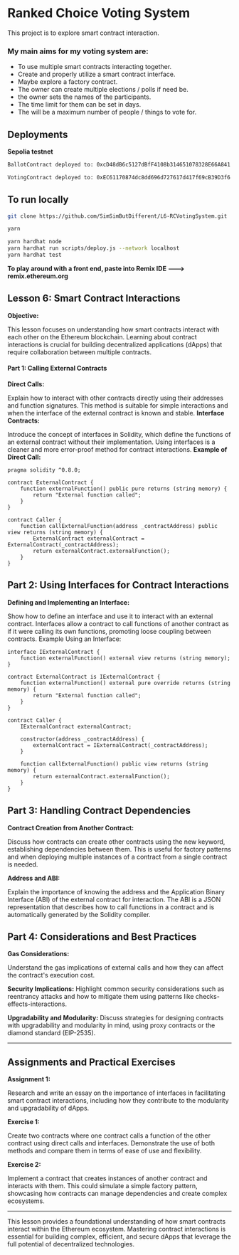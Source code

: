 # Ranked Choice Voting System
This project is to explore smart contract interaction.

### My main aims for my voting system are:
- To use multiple smart contracts interacting together.
- Create and properly utilize a smart contract interface.
- Maybe explore a factory contract.
- The owner can create multiple elections / polls if need be.
- the owner sets the names of the participants.
- The time limit for them can be set in days.
- The will be a maximum number of people / things to vote for.

## Deployments
**Sepolia testnet**

```bash
BallotContract deployed to: 0xcD48dB6c5127dBfF4108b314651078328E66A841

VotingContract deployed to: 0xEC61170874dc8dd696d727617d417f69cB39D3f6
```

## To run locally

```bash
git clone https://github.com/SimSimButDifferent/L6-RCVotingSystem.git

yarn
```

```bash
yarn hardhat node
yarn hardhat run scripts/deploy.js --network localhost
yarn hardhat test
```

**To play around with a front end, paste into Remix IDE ---> remix.ethereum.org**

## Lesson 6: Smart Contract Interactions

**Objective:**

This lesson focuses on understanding how smart contracts interact with each other on the Ethereum blockchain. Learning about contract interactions is crucial for building decentralized applications (dApps) that require collaboration between multiple contracts.

#### Part 1: Calling External Contracts

**Direct Calls:**

Explain how to interact with other contracts directly using their addresses and function signatures. This method is suitable for simple interactions and when the interface of the external contract is known and stable.
**Interface Contracts:**

Introduce the concept of interfaces in Solidity, which define the functions of an external contract without their implementation. Using interfaces is a cleaner and more error-proof method for contract interactions.
**Example of Direct Call:**

```solidity
pragma solidity ^0.8.0;

contract ExternalContract {
    function externalFunction() public pure returns (string memory) {
        return "External function called";
    }
}

contract Caller {
    function callExternalFunction(address _contractAddress) public view returns (string memory) {
        ExternalContract externalContract = ExternalContract(_contractAddress);
        return externalContract.externalFunction();
    }
}
```

## Part 2: Using Interfaces for Contract Interactions

**Defining and Implementing an Interface:**

Show how to define an interface and use it to interact with an external contract. Interfaces allow a contract to call functions of another contract as if it were calling its own functions, promoting loose coupling between contracts.
Example Using an Interface:

```solidity
interface IExternalContract {
    function externalFunction() external view returns (string memory);
}

contract ExternalContract is IExternalContract {
    function externalFunction() external pure override returns (string memory) {
        return "External function called";
    }
}

contract Caller {
    IExternalContract externalContract;

    constructor(address _contractAddress) {
        externalContract = IExternalContract(_contractAddress);
    }

    function callExternalFunction() public view returns (string memory) {
        return externalContract.externalFunction();
    }
}
```

## Part 3: Handling Contract Dependencies

**Contract Creation from Another Contract:**

Discuss how contracts can create other contracts using the new keyword, establishing dependencies between them. This is useful for factory patterns and when deploying multiple instances of a contract from a single contract is needed.

**Address and ABI:**

Explain the importance of knowing the address and the Application Binary Interface (ABI) of the external contract for interaction. The ABI is a JSON representation that describes how to call functions in a contract and is automatically generated by the Solidity compiler.

## Part 4: Considerations and Best Practices

**Gas Considerations:**

Understand the gas implications of external calls and how they can affect the contract's execution cost.

**Security Implications:**
Highlight common security considerations such as reentrancy attacks and how to mitigate them using patterns like checks-effects-interactions.

**Upgradability and Modularity:** Discuss strategies for designing contracts with upgradability and modularity in mind, using proxy contracts or the diamond standard (EIP-2535).

---

## Assignments and Practical Exercises

**Assignment 1:**

Research and write an essay on the importance of interfaces in facilitating smart contract interactions, including how they contribute to the modularity and upgradability of dApps.

**Exercise 1:**

Create two contracts where one contract calls a function of the other contract using direct calls and interfaces. Demonstrate the use of both methods and compare them in terms of ease of use and flexibility.

**Exercise 2:**

Implement a contract that creates instances of another contract and interacts with them. This could simulate a simple factory pattern, showcasing how contracts can manage dependencies and create complex ecosystems.

---

This lesson provides a foundational understanding of how smart contracts interact within the Ethereum ecosystem. Mastering contract interactions is essential for building complex, efficient, and secure dApps that leverage the full potential of decentralized technologies.
